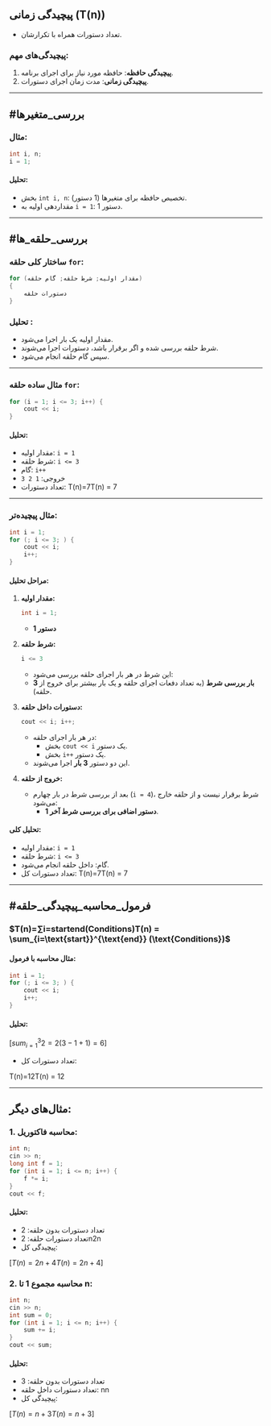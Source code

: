 ## پیچیدگی زمانی \(T(n)\)
- تعداد دستورات همراه با تکرارشان.

### پیچیدگی‌های مهم:
1. **پیچیدگی حافظه**: حافظه مورد نیاز برای اجرای برنامه.
2. **پیچیدگی زمانی**: مدت زمان اجرای دستورات.

---

## #بررسی_متغیرها

### مثال:

```cpp
int i, n;
i = 1;
```
#### تحلیل:

- بخش `int i, n`: تخصیص حافظه برای متغیرها (1 دستور).
- مقداردهی اولیه به `i = 1`: 1 دستور.

---
## #بررسی_حلقه_ها

### ساختار کلی حلقه `for`:

```cpp
for (مقدار اولیه; شرط حلقه; گام حلقه)
{
    دستورات حلقه
}
```
### تحلیل :
- مقدار اولیه یک بار اجرا می‌شود.
- شرط حلقه بررسی شده و اگر برقرار باشد، دستورات اجرا می‌شوند.
- سپس گام حلقه انجام می‌شود.

---

### مثال ساده حلقه `for`:

```cpp
for (i = 1; i <= 3; i++) {
    cout << i;
}
```

#### تحلیل:

- مقدار اولیه: `i = 1`
- شرط حلقه: `i <= 3`
- گام: `i++`
- خروجی: `1 2 3`
- تعداد دستورات: T(n)=7T(n) = 7

---

### مثال پیچیده‌تر:

```cpp
int i = 1;
for (; i <= 3; ) {
    cout << i;
    i++;
}
```

#### مراحل تحلیل:

1. **مقدار اولیه:**
    
    ```cpp
    int i = 1;
    ```
    
    - **1 دستور**
2. **شرط حلقه:**
    
    ```cpp
    i <= 3
    ```
    
    - این شرط در هر بار اجرای حلقه بررسی می‌شود:
    - **3 بار بررسی شرط** (به تعداد دفعات اجرای حلقه و یک بار بیشتر برای خروج از حلقه).
3. **دستورات داخل حلقه:**
    
    ```cpp
    cout << i; i++;
    ```
    
    - در هر بار اجرای حلقه:
        - بخش `cout << i` یک دستور.
        - بخش `i++` یک دستور.
    - این دو دستور **3 بار** اجرا می‌شوند.
4. **خروج از حلقه:**
    
    - بعد از بررسی شرط در بار چهارم (`i = 4`)، شرط برقرار نیست و از حلقه خارج می‌شود:
        - **1 دستور اضافی برای بررسی شرط آخر**.

#### تحلیل کلی:

- مقدار اولیه: `i = 1`
- شرط حلقه: `i <= 3`
- گام: داخل حلقه انجام می‌شود.
- تعداد دستورات کل: T(n)=7T(n) = 7

---

## #فرمول_محاسبه_پیچیدگی_حلقه

### $T(n)=∑i=startend(Conditions)T(n) = \sum_{i=\text{start}}^{\text{end}} (\text{Conditions})$

#### مثال محاسبه با فرمول:

```cpp
int i = 1;
for (; i <= 3; ) {
	cout << i;
	i++;
}
```

#### تحلیل:

$[ sum_{i=1}^{3} 2 = 2(3 - 1 + 1) = 6 ]$

- تعداد دستورات کل:

T(n)=12T(n) = 12

---

## مثال‌های دیگر:

### 1. محاسبه فاکتوریل:

```cpp
int n;
cin >> n;
long int f = 1;
for (int i = 1; i <= n; i++) {
    f *= i;
}
cout << f;
```

#### تحلیل:

- تعداد دستورات بدون حلقه: 2
- تعداد دستورات حلقه: 2n2n
- پیچیدگی کل:

$[ T(n)=2n+4T(n) = 2n + 4 ]$

### 2. محاسبه مجموع 1 تا n:

```cpp
int n;
cin >> n;
int sum = 0;
for (int i = 1; i <= n; i++) {
    sum += i;
}
cout << sum;
```

#### تحلیل:

- تعداد دستورات بدون حلقه: 3
- تعداد دستورات داخل حلقه: nn
- پیچیدگی کل:

$[ T(n)=n+3T(n) = n + 3 ]$
